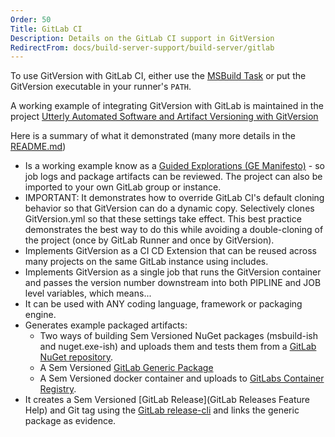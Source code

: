 ```yaml
---
Order: 50
Title: GitLab CI
Description: Details on the GitLab CI support in GitVersion
RedirectFrom: docs/build-server-support/build-server/gitlab
---
```


To use GitVersion with GitLab CI, either use the [MSBuild
Task](/docs/usage/msbuild) or put the GitVersion executable in your
runner's `PATH`.

A working example of integrating GitVersion with GitLab is maintained in the project [Utterly Automated Software and Artifact Versioning with GitVersion][]

Here is a summary of what it demonstrated (many more details in the [README.md][])

- Is a working example know as a [Guided Explorations (GE Manifesto)][] - so job logs and package artifacts can be reviewed. The project can also be imported to your own GitLab group or instance.
- IMPORTANT: It demonstrates how to override GitLab CI's default cloning behavior so that GitVersion can do a dynamic copy. Selectively clones GitVersion.yml so that these settings take effect. This best practice demonstrates the best way to do this while avoiding a double-cloning of the project (once by GitLab Runner and once by GitVersion). 
- Implements GitVersion as a CI CD Extension that can be reused across many projects on the same GitLab instance using includes.
- Implements GitVersion as a single job that runs the GitVersion container and passes the version number downstream into both PIPLINE and JOB level variables, which means...
- It can be used with ANY coding language, framework or packaging engine.
- Generates example packaged artifacts:
  - Two ways of building Sem Versioned NuGet packages (msbuild-ish and nuget.exe-ish) and uploads them and tests them from a [GitLab NuGet repository][].
  - A Sem Versioned [GitLab Generic Package][]
  - A Sem Versioned docker container and uploads to [GitLabs Container Registry][].
- It creates a Sem Versioned [GitLab Release](GitLab Releases Feature Help) and Git tag using the [GitLab release-cli][] and links the generic package as evidence.

[GitLab Generic Package]: https://docs.gitlab.com/ee/user/packages/generic_packages/
[GitLab NuGet repository]: https://docs.gitlab.com/ee/user/packages/nuget_repository/
[GitLab release-cli]: https://gitlab.com/gitlab-org/release-cli/-/tree/master/docs
[GitLabs Container Registry]: https://docs.gitlab.com/ee/user/packages/container_registry/
[Guided Explorations (GE Manifesto)]: https://gitlab.com/guided-explorations/guided-exploration-concept/-/blob/master/README.md
[README.md]: https://gitlab.com/guided-explorations/devops-patterns/utterly-automated-versioning/-/blob/develop/README.md
[Utterly Automated Software and Artifact Versioning with GitVersion]: https://gitlab.com/guided-explorations/devops-patterns/utterly-automated-versioning/
